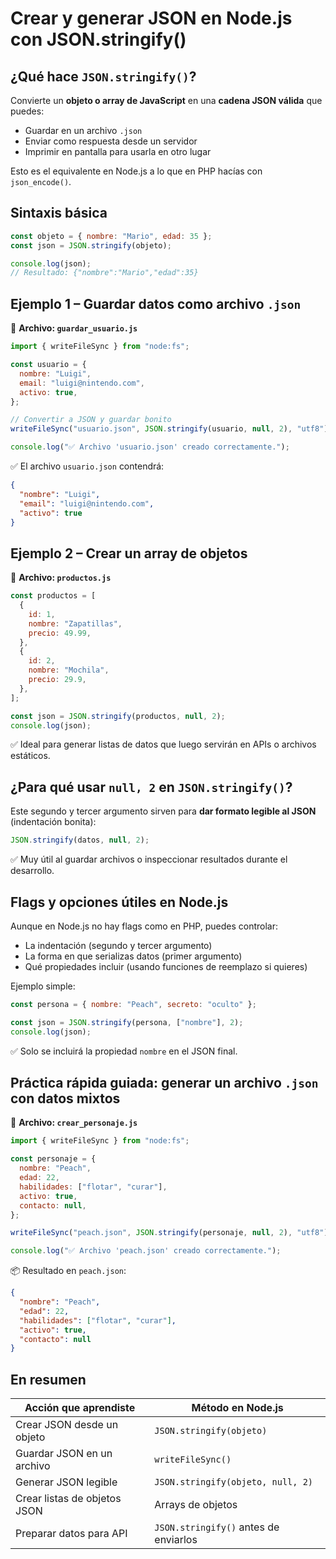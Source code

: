 # Crear y generar JSON en Node.js con JSON.stringify()

## ¿Qué hace `JSON.stringify()`?

Convierte un **objeto o array de JavaScript** en una **cadena JSON válida** que puedes:

- Guardar en un archivo `.json`
- Enviar como respuesta desde un servidor
- Imprimir en pantalla para usarla en otro lugar

Esto es el equivalente en Node.js a lo que en PHP hacías con `json_encode()`.

## Sintaxis básica

```jsx
const objeto = { nombre: "Mario", edad: 35 };
const json = JSON.stringify(objeto);

console.log(json);
// Resultado: {"nombre":"Mario","edad":35}
```

## Ejemplo 1 – Guardar datos como archivo `.json`

📁 **Archivo: `guardar_usuario.js`**

```jsx
import { writeFileSync } from "node:fs";

const usuario = {
  nombre: "Luigi",
  email: "luigi@nintendo.com",
  activo: true,
};

// Convertir a JSON y guardar bonito
writeFileSync("usuario.json", JSON.stringify(usuario, null, 2), "utf8");

console.log("✅ Archivo 'usuario.json' creado correctamente.");
```

✅ El archivo `usuario.json` contendrá:

```json
{
  "nombre": "Luigi",
  "email": "luigi@nintendo.com",
  "activo": true
}
```

## Ejemplo 2 – Crear un array de objetos

📁 **Archivo: `productos.js`**

```jsx
const productos = [
  {
    id: 1,
    nombre: "Zapatillas",
    precio: 49.99,
  },
  {
    id: 2,
    nombre: "Mochila",
    precio: 29.9,
  },
];

const json = JSON.stringify(productos, null, 2);
console.log(json);
```

✅ Ideal para generar listas de datos que luego servirán en APIs o archivos estáticos.

## ¿Para qué usar `null, 2` en `JSON.stringify()`?

Este segundo y tercer argumento sirven para **dar formato legible al JSON** (indentación bonita):

```jsx
JSON.stringify(datos, null, 2);
```

✅ Muy útil al guardar archivos o inspeccionar resultados durante el desarrollo.

## Flags y opciones útiles en Node.js

Aunque en Node.js no hay flags como en PHP, puedes controlar:

- La indentación (segundo y tercer argumento)
- La forma en que serializas datos (primer argumento)
- Qué propiedades incluir (usando funciones de reemplazo si quieres)

Ejemplo simple:

```jsx
const persona = { nombre: "Peach", secreto: "oculto" };

const json = JSON.stringify(persona, ["nombre"], 2);
console.log(json);
```

✅ Solo se incluirá la propiedad `nombre` en el JSON final.

## Práctica rápida guiada: generar un archivo `.json` con datos mixtos

📁 **Archivo: `crear_personaje.js`**

```jsx
import { writeFileSync } from "node:fs";

const personaje = {
  nombre: "Peach",
  edad: 22,
  habilidades: ["flotar", "curar"],
  activo: true,
  contacto: null,
};

writeFileSync("peach.json", JSON.stringify(personaje, null, 2), "utf8");

console.log("✅ Archivo 'peach.json' creado correctamente.");
```

📦 Resultado en `peach.json`:

```json
{
  "nombre": "Peach",
  "edad": 22,
  "habilidades": ["flotar", "curar"],
  "activo": true,
  "contacto": null
}
```

## En resumen

| Acción que aprendiste        | Método en Node.js                     |
| ---------------------------- | ------------------------------------- |
| Crear JSON desde un objeto   | `JSON.stringify(objeto)`              |
| Guardar JSON en un archivo   | `writeFileSync()`                     |
| Generar JSON legible         | `JSON.stringify(objeto, null, 2)`     |
| Crear listas de objetos JSON | Arrays de objetos                     |
| Preparar datos para API      | `JSON.stringify()` antes de enviarlos |
